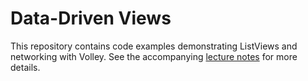 # Data-Driven Views

This repository contains code examples demonstrating ListViews and networking with Volley. See the accompanying [lecture notes](https://info448.github.io/data-views.html) for more details.
